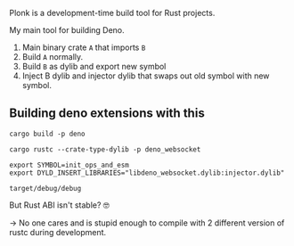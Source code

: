 Plonk is a development-time build tool for Rust projects.

My main tool for building Deno.

1. Main binary crate `A` that imports `B`
2. Build `A` normally.
3. Build `B` as dylib and export new symbol
4. Inject B dylib and injector dylib that swaps out old symbol with new symbol.


## Building deno extensions with this

```shell
cargo build -p deno

cargo rustc --crate-type-dylib -p deno_websocket

export SYMBOL=init_ops_and_esm
export DYLD_INSERT_LIBRARIES="libdeno_websocket.dylib:injector.dylib"

target/debug/debug
```

But Rust ABI isn't stable? :nerd_face:

-> No one cares and is stupid enough to compile with 2 different version of rustc during development.

